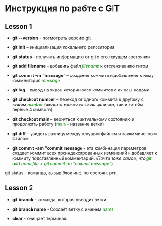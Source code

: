 # Инструкция по рабте с GIT

##  Lesson 1
* **git --version** - посмотреть версию git

* **git init** – инициализация локального репозитория

* **git status** – получить информацию от git о его текущем состоянии

* **git add filename** - добавить файл *<font color="green">filename</font>* к отслеживанию гитом

* **git commit -m “message”** – создание коммита и добавление к нему комментария *<font color="green">message</font>*

* **git log** – вывод на экран истории всех коммитов с их хеш-кодами

* **git checkout number** – переход от одного коммита к другому c хэшем *<font color="green">
number</font>* (вводить можно как хэш целиком, так и хотябы первые 4 символа)

* **git checkout main** – вернуться к актуальному состоянию и продолжить работу (<font color="green">main</font> - название ветки)
* **git diff** – увидеть разницу между текущим файлом и закоммиченным файлом

* **git commit -am "commit message** - эта комбинация параметров создает коммит всех проиндексированных изменений и добавляет к коммиту подставленный комментарий. (*Почти тоже самое, что <font color="green">git add namefile + git commit -m "commit message"</font>*)

git status - команда, вызыв.блок инф. по состоян. реп.

## Lesson 2

* **git branch** - команда, которая выводит ветки

* **git branch name** - Создаёт ветку с именем <font color="green">name</font>

* **clear** - очищает терминал.